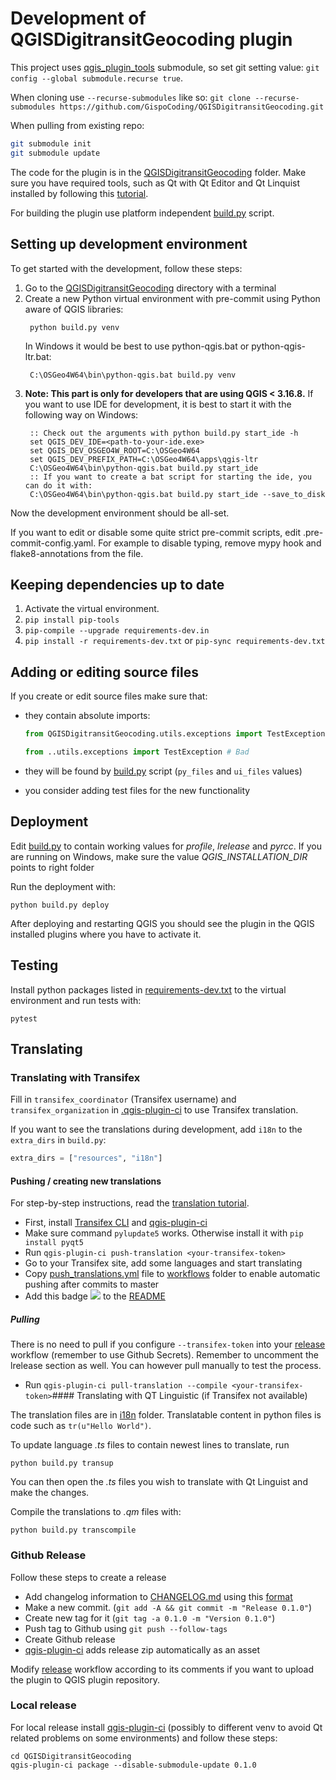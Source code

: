 Development of QGISDigitransitGeocoding plugin
===========================

This project uses [qgis_plugin_tools](https://github.com/GispoCoding/qgis_plugin_tools) submodule,
so set git setting value: `git config --global submodule.recurse true`.

When cloning use `--recurse-submodules` like so:
`git clone --recurse-submodules https://github.com/GispoCoding/QGISDigitransitGeocoding.git`

When pulling from existing repo:
```sh
git submodule init
git submodule update
```


The code for the plugin is in the [QGISDigitransitGeocoding](../QGISDigitransitGeocoding) folder. Make sure you have required tools, such as
Qt with Qt Editor and Qt Linquist installed by following this
[tutorial](https://www.qgistutorials.com/en/docs/3/building_a_python_plugin.html#get-the-tools).

For building the plugin use platform independent [build.py](../QGISDigitransitGeocoding/build.py) script.

## Setting up development environment

To get started with the development, follow these steps:

1. Go to the  [QGISDigitransitGeocoding](../QGISDigitransitGeocoding) directory with a terminal
1. Create a new Python virtual environment with pre-commit using Python aware of QGIS libraries:
   ```shell
    python build.py venv
    ```
   In Windows it would be best to use python-qgis.bat or python-qgis-ltr.bat:
   ```shell
    C:\OSGeo4W64\bin\python-qgis.bat build.py venv
   ```
1. **Note: This part is  only for developers that are using QGIS < 3.16.8.** If you want to use IDE for development, it is best to start it with the
   following way on Windows:
   ```shell
    :: Check out the arguments with python build.py start_ide -h
    set QGIS_DEV_IDE=<path-to-your-ide.exe>
    set QGIS_DEV_OSGEO4W_ROOT=C:\OSGeo4W64
    set QGIS_DEV_PREFIX_PATH=C:\OSGeo4W64\apps\qgis-ltr
    C:\OSGeo4W64\bin\python-qgis.bat build.py start_ide
    :: If you want to create a bat script for starting the ide, you can do it with:
    C:\OSGeo4W64\bin\python-qgis.bat build.py start_ide --save_to_disk
   ```

Now the development environment should be all-set.

If you want to edit or disable some quite strict pre-commit scripts, edit .pre-commit-config.yaml.
For example to disable typing, remove mypy hook and flake8-annotations from the file.

## Keeping dependencies up to date

1. Activate the virtual environment.
2. `pip install pip-tools`
3. `pip-compile --upgrade requirements-dev.in`
4. `pip install -r requirements-dev.txt` or `pip-sync requirements-dev.txt`

## Adding or editing  source files

If you create or edit source files make sure that:

* they contain absolute imports:
    ```python
    from QGISDigitransitGeocoding.utils.exceptions import TestException # Good

    from ..utils.exceptions import TestException # Bad

    ```
* they will be found by [build.py](../QGISDigitransitGeocoding/build.py) script (`py_files` and `ui_files` values)

* you consider adding test files for the new functionality
## Deployment

Edit [build.py](../QGISDigitransitGeocoding/build.py) to contain working values for *profile*, *lrelease* and *pyrcc*. If you are
running on Windows, make sure the value *QGIS_INSTALLATION_DIR* points to right folder

Run the deployment with:

```shell script
python build.py deploy
```

After deploying and restarting QGIS you should see the plugin in the QGIS installed plugins where you have to activate
it.


## Testing

Install python packages listed in [requirements-dev.txt](../requirements-dev.txt) to the virtual environment
and run tests with:

```shell script
pytest
```

## Translating

### Translating with Transifex

Fill in `transifex_coordinator` (Transifex username) and `transifex_organization`
in [.qgis-plugin-ci](../.qgis-plugin-ci) to use Transifex translation.

If you want to see the translations during development, add `i18n` to the `extra_dirs` in `build.py`:

```python
extra_dirs = ["resources", "i18n"]
```

#### Pushing / creating new translations

For step-by-step instructions, read the [translation tutorial](./translation_tutorial.md#Tutorial).

* First, install [Transifex CLI](https://docs.transifex.com/client/installing-the-client) and
  [qgis-plugin-ci](https://github.com/opengisch/qgis-plugin-ci)
* Make sure command `pylupdate5` works. Otherwise install it with `pip install pyqt5`
* Run `qgis-plugin-ci push-translation <your-transifex-token>`
* Go to your Transifex site, add some languages and start translating
* Copy [push_translations.yml](push_translations.yml) file to [workflows](../.github/workflows) folder to enable
  automatic pushing after commits to master
* Add this badge ![](https://github.com/GispoCoding/QGISDigitransitGeocoding/workflows/Translations/badge.svg) to
  the [README](../README.md)

##### Pulling

There is no need to pull if you configure `--transifex-token` into your
[release](../.github/workflows/release.yml) workflow (remember to use Github Secrets). Remember to uncomment the
lrelease section as well. You can however pull manually to test the process.

* Run `qgis-plugin-ci pull-translation --compile <your-transifex-token>`#### Translating with QT Linguistic (if Transifex not available)

The translation files are in [i18n](../QGISDigitransitGeocoding/resources/i18n) folder. Translatable content in python files is
code such as `tr(u"Hello World")`.

To update language *.ts* files to contain newest lines to translate, run

```shell script
python build.py transup
```

You can then open the *.ts* files you wish to translate with Qt Linguist and make the changes.

Compile the translations to *.qm* files with:

```shell script
python build.py transcompile
```


### Github Release

Follow these steps to create a release

* Add changelog information to [CHANGELOG.md](../CHANGELOG.md) using this
  [format](https://raw.githubusercontent.com/opengisch/qgis-plugin-ci/master/CHANGELOG.md)
* Make a new commit. (`git add -A && git commit -m "Release 0.1.0"`)
* Create new tag for it (`git tag -a 0.1.0 -m "Version 0.1.0"`)
* Push tag to Github using `git push --follow-tags`
* Create Github release
* [qgis-plugin-ci](https://github.com/opengisch/qgis-plugin-ci) adds release zip automatically as an asset

Modify [release](../.github/workflows/release.yml) workflow according to its comments if you want to upload the
plugin to QGIS plugin repository.

### Local release

For local release install [qgis-plugin-ci](https://github.com/opengisch/qgis-plugin-ci) (possibly to different venv
to avoid Qt related problems on some environments) and follow these steps:
```shell
cd QGISDigitransitGeocoding
qgis-plugin-ci package --disable-submodule-update 0.1.0
```
